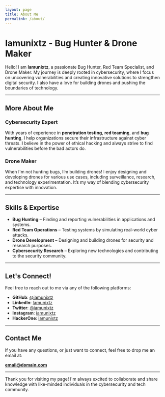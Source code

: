 ```yaml
---
layout: page
title: About Me
permalink: /about/
---
```


# Iamunixtz - Bug Hunter & Drone Maker

Hello! I am **Iamunixtz**, a passionate Bug Hunter, Red Team Specialist, and Drone Maker. My journey is deeply rooted in cybersecurity, where I focus on uncovering vulnerabilities and creating innovative solutions to strengthen digital security. I also have a love for building drones and pushing the boundaries of technology.

---

## More About Me

### Cybersecurity Expert

With years of experience in **penetration testing**, **red teaming**, and **bug hunting**, I help organizations secure their infrastructure against cyber threats. I believe in the power of ethical hacking and always strive to find vulnerabilities before the bad actors do.

### Drone Maker

When I'm not hunting bugs, I’m building drones! I enjoy designing and developing drones for various use cases, including surveillance, research, and technology experimentation. It’s my way of blending cybersecurity expertise with innovation.

---

## Skills & Expertise

- **Bug Hunting** – Finding and reporting vulnerabilities in applications and systems.
- **Red Team Operations** – Testing systems by simulating real-world cyber attacks.
- **Drone Development** – Designing and building drones for security and research purposes.
- **Cybersecurity Research** – Exploring new technologies and contributing to the security community.

---

## Let's Connect!

Feel free to reach out to me via any of the following platforms:

- **GitHub**: [@iamunixtz](https://github.com/iamunixtz)
- **LinkedIn**: [Iamunixtz](https://www.linkedin.com/in/iamunixtz)
- **Twitter**: [@iamunixtz](https://twitter.com/iamunixtz)
- **Instagram**: [iamunixtz](https://www.instagram.com/iamunixtz)
- **HackerOne**: [iamunixtz](https://hackerone.com/iamunixtz)

---

## Contact Me

If you have any questions, or just want to connect, feel free to drop me an email at:

[**email@domain.com**](mailto:email@domain.com)

---

Thank you for visiting my page! I'm always excited to collaborate and share knowledge with like-minded individuals in the cybersecurity and tech community.
